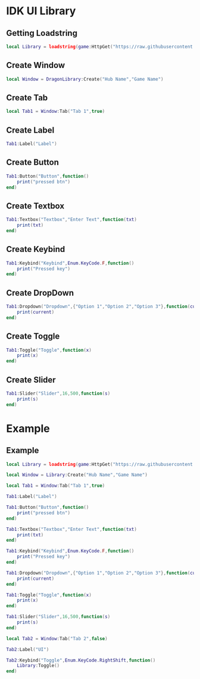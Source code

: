 # IDK UI Library

## Getting Loadstring
```lua
local Library = loadstring(game:HttpGet("https://raw.githubusercontent.com/Mapple7777/UI-Librarys/main/UI-1/UI.lua"))()
```

## Create Window
```lua
local Window = DragonLibrary:Create("Hub Name","Game Name")
```

## Create Tab
```lua
local Tab1 = Window:Tab("Tab 1",true)
```

## Create Label
```lua
Tab1:Label("Label")
```

## Create Button
```lua
Tab1:Button("Button",function()
    print("pressed btn")
end)
```

## Create Textbox
```lua
Tab1:Textbox("Textbox","Enter Text",function(txt)
    print(txt)
end)
```

## Create Keybind
```lua
Tab1:Keybind("Keybind",Enum.KeyCode.F,function()
    print("Pressed key")
end)
```

## Create DropDown
```lua
Tab1:Dropdown("Dropdown",{"Option 1","Option 2","Option 3"},function(current)
    print(current)
end)
```

## Create Toggle
```lua
Tab1:Toggle("Toggle",function(x)
    print(x)
end)
```

## Create Slider
```lua
Tab1:Slider("Slider",16,500,function(s)
    print(s)
end)
```

# Example

## Example
```lua
local Library = loadstring(game:HttpGet("https://raw.githubusercontent.com/Mapple7777/UI-Librarys/main/UI-1/UI.lua"))()

local Window = Library:Create("Hub Name","Game Name")

local Tab1 = Window:Tab("Tab 1",true)

Tab1:Label("Label")

Tab1:Button("Button",function()
    print("pressed btn")
end)

Tab1:Textbox("Textbox","Enter Text",function(txt)
    print(txt)
end)

Tab1:Keybind("Keybind",Enum.KeyCode.F,function()
    print("Pressed key")
end)

Tab1:Dropdown("Dropdown",{"Option 1","Option 2","Option 3"},function(current)
    print(current)
end)

Tab1:Toggle("Toggle",function(x)
    print(x)
end)

Tab1:Slider("Slider",16,500,function(s)
    print(s)
end)

local Tab2 = Window:Tab("Tab 2",false)

Tab2:Label("UI")

Tab2:Keybind("Toggle",Enum.KeyCode.RightShift,function()
    Library:Toggle()
end)
```
